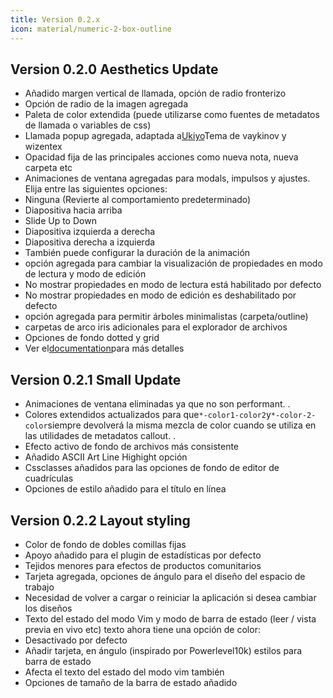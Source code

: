 ```yaml
---
title: Version 0.2.x
icon: material/numeric-2-box-outline
---
```


## Version 0.2.0 Aesthetics Update
- Añadido margen vertical de llamada, opción de radio fronterizo
- Opción de radio de la imagen agregada
- Paleta de color extendida (puede utilizarse como fuentes de metadatos de llamada o variables de css)
- Llamada popup agregada, adaptada a[Ukiyo](https://github.com/technerium/obsidian-ukiyo)Tema de vaykinov y wizentex
- Opacidad fija de las principales acciones como nueva nota, nueva carpeta etc
- Animaciones de ventana agregadas para modals, impulsos y ajustes. Elija entre las siguientes opciones:
- Ninguna (Revierte al comportamiento predeterminado)
- Diapositiva hacia arriba
- Slide Up to Down
- Diapositiva izquierda a derecha
- Diapositiva derecha a izquierda
- También puede configurar la duración de la animación
- opción agregada para cambiar la visualización de propiedades en modo de lectura y modo de edición
- No mostrar propiedades en modo de lectura está habilitado por defecto
- No mostrar propiedades en modo de edición es deshabilitado por defecto
- opción agregada para permitir árboles minimalistas (carpeta/outline)
- carpetas de arco iris adicionales para el explorador de archivos
- Opciones de fondo dotted y grid
- Ver el[documentation](https://github.com/bladeacer/flexcyon/tree/master/docs/docs.md)para más detalles

## Version 0.2.1 Small Update
- Animaciones de ventana eliminadas ya que no son performant.
.
- Colores extendidos actualizados para que`*-color1-color2`y`*-color-2-color`siempre devolverá la misma mezcla de color cuando se utiliza en las utilidades de metadatos callout.
.
- Efecto activo de fondo de archivos más consistente
- Añadido ASCII Art Line Highight opción
- Cssclasses añadidos para las opciones de fondo de editor de cuadrículas
- Opciones de estilo añadido para el título en línea

## Version 0.2.2 Layout styling
- Color de fondo de dobles comillas fijas
- Apoyo añadido para el plugin de estadísticas por defecto
- Tejidos menores para efectos de productos comunitarios
- Tarjeta agregada, opciones de ángulo para el diseño del espacio de trabajo
- Necesidad de volver a cargar o reiniciar la aplicación si desea cambiar los diseños
- Texto del estado del modo Vim y modo de barra de estado (leer / vista previa en vivo etc) texto ahora tiene una opción de color:
- Desactivado por defecto
- Añadir tarjeta, en ángulo (inspirado por Powerlevel10k) estilos para barra de estado
- Afecta el texto del estado del modo vim también
- Opciones de tamaño de la barra de estado añadido